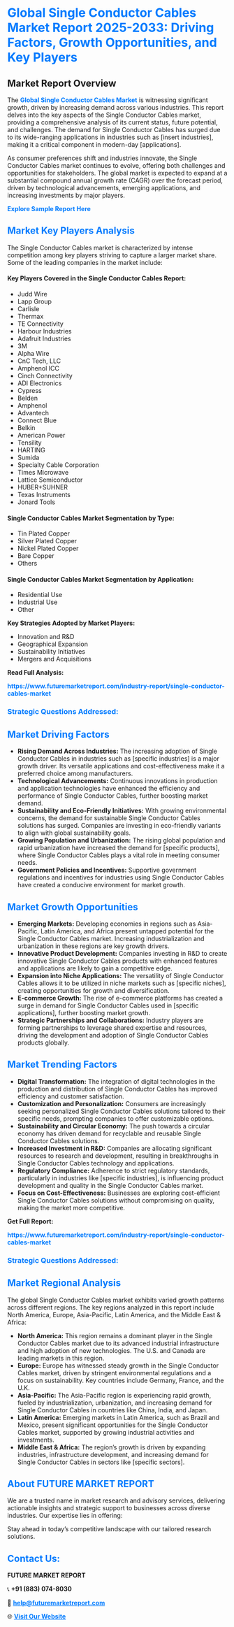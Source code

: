 <h1 style="color: #007BFF;">Global Single Conductor Cables Market Report 2025-2033: Driving Factors, Growth Opportunities, and Key Players</h1>

<section id="overview">
<h2>Market Report Overview</h2>
<p>The <a href="https://www.futuremarketreport.com/industry-report/single-conductor-cables-market" style="color: #007BFF; text-decoration: none;"><strong>Global Single Conductor Cables Market</strong></a> is witnessing significant growth, driven by increasing demand across various industries. This report delves into the key aspects of the Single Conductor Cables market, providing a comprehensive analysis of its current status, future potential, and challenges. The demand for Single Conductor Cables has surged due to its wide-ranging applications in industries such as [insert industries], making it a critical component in modern-day [applications].</p>
<p>As consumer preferences shift and industries innovate, the Single Conductor Cables market continues to evolve, offering both challenges and opportunities for stakeholders. The global market is expected to expand at a substantial compound annual growth rate (CAGR) over the forecast period, driven by technological advancements, emerging applications, and increasing investments by major players.</p>
</section>

<section id="overview">
<p><a href="https://www.futuremarketreport.com/request-sample/reportId=115346" style="color: #007BFF; text-decoration: none;"><strong>Explore Sample Report Here</strong></a></p>
</section>

<section id="key-players">
<h2 style="color: #007BFF;">Market Key Players Analysis</h2>
<p>The Single Conductor Cables market is characterized by intense competition among key players striving to capture a larger market share. Some of the leading companies in the market include:</p>
<h4>Key Players Covered in the Single Conductor Cables Report:</h4>
<ul><li>Judd Wire</li><li>Lapp Group</li><li>Carlisle</li><li>Thermax</li><li>TE Connectivity</li><li>Harbour Industries</li><li>Adafruit Industries</li><li>3M</li><li>Alpha Wire</li><li>CnC Tech, LLC</li><li>Amphenol ICC</li><li>Cinch Connectivity</li><li>ADI Electronics</li><li>Cypress</li><li>Belden</li><li>Amphenol</li><li>Advantech</li><li>Connect Blue</li><li>Belkin</li><li>American Power</li><li>Tensility</li><li>HARTING</li><li>Sumida</li><li>Specialty Cable Corporation</li><li>Times Microwave</li><li>Lattice Semiconductor</li><li>HUBER+SUHNER</li><li>Texas Instruments</li><li>Jonard Tools</li></ul>
<h4>Single Conductor Cables Market Segmentation by Type:</h4>
<ul><li>Tin Plated Copper</li><li>Silver Plated Copper</li><li>Nickel Plated Copper</li><li>Bare Copper</li><li>Others</li></ul>

<h4>Single Conductor Cables Market Segmentation by Application:</h4>
<ul><li>Residential Use</li><li>Industrial Use</li><li>Other</li></ul>
<p><strong>Key Strategies Adopted by Market Players:</strong></p>
<ul>
<li>Innovation and R&D</li>
<li>Geographical Expansion</li>
<li>Sustainability Initiatives</li>
<li>Mergers and Acquisitions</li>
</ul>
</section>

<section>
<p><strong>Read Full Analysis: </strong></p><a href="https://www.futuremarketreport.com/industry-report/single-conductor-cables-market" style="color: #007BFF; text-decoration: none;"><strong>https://www.futuremarketreport.com/industry-report/single-conductor-cables-market</strong></a>
<h3 style="color: #007BFF;">Strategic Questions Addressed:</h3>
</section>

<section id="driving-factors">
<h2 style="color: #007BFF;">Market Driving Factors</h2>
<ul>
<li><strong>Rising Demand Across Industries:</strong> The increasing adoption of Single Conductor Cables in industries such as [specific industries] is a major growth driver. Its versatile applications and cost-effectiveness make it a preferred choice among manufacturers.</li>
<li><strong>Technological Advancements:</strong> Continuous innovations in production and application technologies have enhanced the efficiency and performance of Single Conductor Cables, further boosting market demand.</li>
<li><strong>Sustainability and Eco-Friendly Initiatives:</strong> With growing environmental concerns, the demand for sustainable Single Conductor Cables solutions has surged. Companies are investing in eco-friendly variants to align with global sustainability goals.</li>
<li><strong>Growing Population and Urbanization:</strong> The rising global population and rapid urbanization have increased the demand for [specific products], where Single Conductor Cables plays a vital role in meeting consumer needs.</li>
<li><strong>Government Policies and Incentives:</strong> Supportive government regulations and incentives for industries using Single Conductor Cables have created a conducive environment for market growth.</li>
</ul>
</section>

<section id="growth-opportunities">
<h2 style="color: #007BFF;">Market Growth Opportunities</h2>
<ul>
<li><strong>Emerging Markets:</strong> Developing economies in regions such as Asia-Pacific, Latin America, and Africa present untapped potential for the Single Conductor Cables market. Increasing industrialization and urbanization in these regions are key growth drivers.</li>
<li><strong>Innovative Product Development:</strong> Companies investing in R&D to create innovative Single Conductor Cables products with enhanced features and applications are likely to gain a competitive edge.</li>
<li><strong>Expansion into Niche Applications:</strong> The versatility of Single Conductor Cables allows it to be utilized in niche markets such as [specific niches], creating opportunities for growth and diversification.</li>
<li><strong>E-commerce Growth:</strong> The rise of e-commerce platforms has created a surge in demand for Single Conductor Cables used in [specific applications], further boosting market growth.</li>
<li><strong>Strategic Partnerships and Collaborations:</strong> Industry players are forming partnerships to leverage shared expertise and resources, driving the development and adoption of Single Conductor Cables products globally.</li>
</ul>
</section>

<section id="trending-factors">
<h2 style="color: #007BFF;">Market Trending Factors</h2>
<ul>
<li><strong>Digital Transformation:</strong> The integration of digital technologies in the production and distribution of Single Conductor Cables has improved efficiency and customer satisfaction.</li>
<li><strong>Customization and Personalization:</strong> Consumers are increasingly seeking personalized Single Conductor Cables solutions tailored to their specific needs, prompting companies to offer customizable options.</li>
<li><strong>Sustainability and Circular Economy:</strong> The push towards a circular economy has driven demand for recyclable and reusable Single Conductor Cables solutions.</li>
<li><strong>Increased Investment in R&D:</strong> Companies are allocating significant resources to research and development, resulting in breakthroughs in Single Conductor Cables technology and applications.</li>
<li><strong>Regulatory Compliance:</strong> Adherence to strict regulatory standards, particularly in industries like [specific industries], is influencing product development and quality in the Single Conductor Cables market.</li>
<li><strong>Focus on Cost-Effectiveness:</strong> Businesses are exploring cost-efficient Single Conductor Cables solutions without compromising on quality, making the market more competitive.</li>
</ul>
</section>

<section>
<p><strong>Get Full Report: </strong></p><a href="https://www.futuremarketreport.com/industry-report/single-conductor-cables-market" style="color: #007BFF; text-decoration: none;"><strong>https://www.futuremarketreport.com/industry-report/single-conductor-cables-market</strong></a>
<h3 style="color: #007BFF;">Strategic Questions Addressed:</h3>
</section>


<section id="regional-analysis">
<h2 style="color: #007BFF;">Market Regional Analysis</h2>
<p>The global Single Conductor Cables market exhibits varied growth patterns across different regions. The key regions analyzed in this report include North America, Europe, Asia-Pacific, Latin America, and the Middle East & Africa:</p>
<ul>
<li><strong>North America:</strong> This region remains a dominant player in the Single Conductor Cables market due to its advanced industrial infrastructure and high adoption of new technologies. The U.S. and Canada are leading markets in this region.</li>
<li><strong>Europe:</strong> Europe has witnessed steady growth in the Single Conductor Cables market, driven by stringent environmental regulations and a focus on sustainability. Key countries include Germany, France, and the U.K.</li>
<li><strong>Asia-Pacific:</strong> The Asia-Pacific region is experiencing rapid growth, fueled by industrialization, urbanization, and increasing demand for Single Conductor Cables in countries like China, India, and Japan.</li>
<li><strong>Latin America:</strong> Emerging markets in Latin America, such as Brazil and Mexico, present significant opportunities for the Single Conductor Cables market, supported by growing industrial activities and investments.</li>
<li><strong>Middle East & Africa:</strong> The region’s growth is driven by expanding industries, infrastructure development, and increasing demand for Single Conductor Cables in sectors like [specific sectors].</li>
</ul>
</section>

<footer>
<h2 style="color: #007BFF;">About FUTURE MARKET REPORT</h2>
<p>We are a trusted name in market research and advisory services, delivering actionable insights and strategic support to businesses across diverse industries. Our expertise lies in offering:</p>

<p>Stay ahead in today’s competitive landscape with our tailored research solutions.</p>

<h2 style="color: #007BFF;">Contact Us:</h2>
<p><strong>FUTURE MARKET REPORT</strong></p>
<p>📞 <strong>+91 (883) 074-8030</strong></p>
<p>📧 <strong><a href="mailto:help@futuremarketreport.com" style="color: #007BFF;">help@futuremarketreport.com</a></strong></p>
<p>🌐 <strong><a href="https://www.futuremarketreport.com/" style="color: #007BFF;">Visit Our Website</a></strong></p>
</footer>